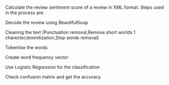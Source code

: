 
Calculate the review sentiment score of a review in XML format. Steps used in the process are:

Decode the review using BeautifulSoup

Cleaning the text (Punctuation removal,Remove short worlds 1 charecter,lemmitization,Stop words removal)

Tokentise the words

Create word frequency vector  

Use Logistic Regression for the classification

Check confusion matrix and get the accuracy
